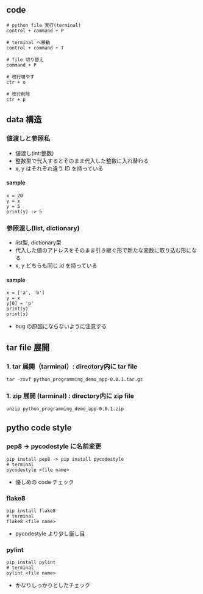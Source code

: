 ## code
    # python file 実行(terminal)
    control + command + P

    # terminal へ移動
    control + command + T

    # file 切り替え
    command + P

    # 改行増やす
    ctr + o

    # 改行削除
    ctr + p
## data 構造
### 値渡しと参照私
- 値渡し(int:整数)
- 整数型で代入するとそのまま代入した整数に入れ替わる
- x, y はそれぞれ違う ID を持っている
#### sample
    x = 20
    y = x
    y = 5
    print(y) -> 5
### 参照渡し(list, dictionary)
- list型, dictionary型
- 代入した値のアドレスをそのまま引き継ぐ形で新たな変数に取り込む形になる
- x, y どちらも同じ id を持っている
#### sample
    x = ['a', 'b']
    y = x
    y[0] = 'p'
    print(y)
    print(x)
- bug の原因にならないように注意する
## tar file 展開
### 1. tar 展開（tarminal）: directory内に tar file　
    tar -zxvf python_programming_demo_app-0.0.1.tar.gz
### 1. zip 展開 (tarminal) : directory内に zip file
    unzip python_programming_demo_app-0.0.1.zip
## pytho code style
### pep8 -> pycodestyle に名前変更
    pip install pep8 -> pip install pycodestyle
    # terminal
    pycodestyle <file name>
- 優しめの code チェック
### flake8
    pip install flake8
    # terminal
    flake8 <file name>
- pycodestyle より少し厳し目
### pylint
    pip install pylint
    # terminal
    pylint <file name>
- かなりしっかりとしたチェック
